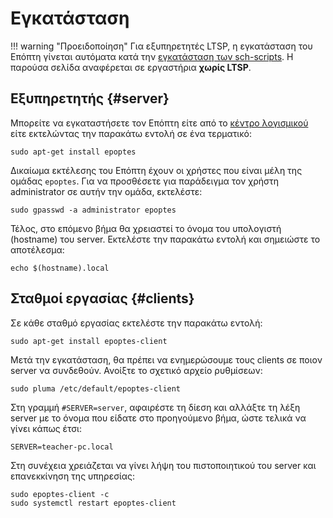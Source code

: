 # Εγκατάσταση

!!! warning "Προειδοποίηση"
    Για εξυπηρετητές LTSP, η εγκατάσταση του Επόπτη γίνεται αυτόματα κατά την
    [εγκατάσταση των sch-scripts](../ltsp/installation.md). Η παρούσα σελίδα
    αναφέρεται σε εργαστήρια **χωρίς LTSP**.

## Εξυπηρετητής {#server}

Μπορείτε να εγκαταστήσετε τον Επόπτη είτε από το [κέντρο
λογισμικού](../ubuntu/software.md) είτε εκτελώντας την παρακάτω εντολή σε ένα
τερματικό:

```shell
sudo apt-get install epoptes
```

Δικαίωμα εκτέλεσης του Επόπτη έχουν οι χρήστες που είναι μέλη της ομάδας
`epoptes`. Για να προσθέσετε για παράδειγμα τον χρήστη administrator σε αυτήν
την ομάδα, εκτελέστε:

```shell
sudo gpasswd -a administrator epoptes
```

Τέλος, στο επόμενο βήμα θα χρειαστεί το όνομα του υπολογιστή (hostname) του
server. Εκτελέστε την παρακάτω εντολή και σημειώστε το αποτέλεσμα:

```shell
echo $(hostname).local
```

## Σταθμοί εργασίας {#clients}

Σε κάθε σταθμό εργασίας εκτελέστε την παρακάτω εντολή:

```shell
sudo apt-get install epoptes-client
```

Μετά την εγκατάσταση, θα πρέπει να ενημερώσουμε τους clients σε ποιον server να
συνδεθούν. Ανοίξτε το σχετικό αρχείο ρυθμίσεων:

```shell
sudo pluma /etc/default/epoptes-client
```

Στη γραμμή `#SERVER=server`, αφαιρέστε τη δίεση και αλλάξτε τη λέξη server με
το όνομα που είδατε στο προηγούμενο βήμα, ώστε τελικά να γίνει κάπως έτσι:

```text
SERVER=teacher-pc.local
```

Στη συνέχεια χρειάζεται να γίνει λήψη του πιστοποιητικού του server και
επανεκκίνηση της υπηρεσίας:

```shell
sudo epoptes-client -c
sudo systemctl restart epoptes-client
```
